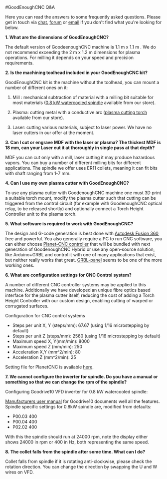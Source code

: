 #GoodEnoughCNC Q&A

Here you can read the answers to some frequently asked questions. Please get in touch via [chat](https://chat.irnas.eu/home), [forum](https://goodenoughcnc-hybrid-cnc.readme.io/discuss) or [email](mailto:info@irnas.eu) if you don't find what you're looking for below.

**1. What are the dimensions of GoodEnoughCNC?**

The default version of GoodeenoughCNC machine is 1.1 m x 1.1 m . We do not recommend exceeding the 2 m x 1.2 m dimensions for plasma operations. For milling it depends on your speed and precision requirements.

**2. Is the machining toolhead included in your GoodEnoughCNC kit?**

GoodEnoughCNC kit is the machine without the toolhead, you can mount a
number of different ones on it:

1) Mill : mechanical subtraction of material with a milling bit suitable for most materials ([0.8 kW watercooled spindle](http://fabrikor.eu/goodenoughcnc-hybrid/toolhead-milling-0.8-kw-spindle) available from our store).

2) Plasma: cutting metal with a conductive arc ([plasma cutting torch](http://fabrikor.eu/goodenoughcnc-hybrid/toolhead-plasma-cutting-41) available from our store).

3) Laser: cutting various materials, subject to laser power. We have no laser cutters in our offer at the moment.

**3. Can I cut or engrave MDF with the laser or plasma? The thickest MDF is 18 mm, can your Laser cut it at thoroughly in single pass at that depth?**

MDF you can cut only with a mill, laser cutting it may produce hazardous vapors. You can buy a number of different milling bits for different applications. The spindle we offer uses ER11 collets, meaning it can fit bits with shaft ranging from 1-7 mm.

**4. Can I use my own plasma cutter with GoodEnoughCNC?**

To use any plasma cutter with GoodenoughCNC machine one must 3D print a suitable torch mount, modify the plasma cutter such that cutting can be triggered from the control circuit (for example with GoodenoughCNC optical relay, to be released shortly) and optionally connect a Torch Height Controller unit to the plasma torch.

**5. What software is required to work with GoodEnoughCNC?**

The design and G-code generation is best done with [Autodesk Fusion 360](http://www.autodesk.com/products/fusion-360/overview), free and powerful. You also generally require a PC to run CNC software, you can either choose [Planet-CNC controller](http://fabrikor.eu/goodenoughcnc-hybrid/planet-cnc-usb-controller-mk3-4-4axis) that will be bundled with next generation of GoodenoughCNC Hybrid or use any open-source solution, like Arduino+GRBL and control it with one of many applications that exist, but neither really works that great. [GRBL-panel](https://github.com/gerritv/Grbl-Panel/wiki) seems to be one of the more working ones.

**6. What are configuration settings for CNC Control system?**

A number of different CNC controller systems may be applied to this machine. Additionally we have developed an unique fibre optics based interface for the plasma cutter itself, reducing the cost of adding a Torch Height Controller with our custom design, enabling cutting of warped or corrugated surfaces.

Configuration for CNC control systems
- Steps per unit X, Y (steps/mm): 67.67 (using 1/16 microstepping by default)
- Steps per unit Z (steps/mm): 2560 (using 1/16 microstepping by default)
- Maximum speed X, Y(mm/min): 8000
- Maximum speed Z (mm/min): 250
- Acceleration X,Y (mm^2/min): 80
- Acceleration Z (mm^2/min): 25

Setting file for PlanetCNC is available [here](https://github.com/IRNAS/GoodEnoughCNC-PlasmaCutter/blob/master/goodenoughcnc-hybrid-planetcnc.setting).

**7. We cannot configure the inverter for spindle. Do you have a manual or something so that we can change the rpm of the spindle?**

Configuring Goodrive10 VFD inverter for 0.8 kW watercooled spindle:

[Manufacturers user manual](www.invt.com/UploadFiles/en/Files/2013/9/Goodrive10%20Operation%20Manual(V1.3).pdf) for Goodrive10 documents well all the features. Spindle specific settings for 0.8kW spindle are, modified from defaults:
- P00.03 400
- P00.04 400
- P02.02 400

With this the spindle should run at 24000 rpm, note the display either shows 24000 in rpm or 400 in Hz, both representing the same speed.

**8. The collet falls from the spindle after some time. What can I do?**

Collet falls from spindle if it is rotating anti-clockwise, please check the rotation direction. You can change the direction by swapping the U and W wires on VFD. 
